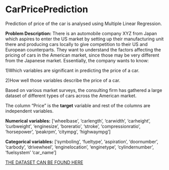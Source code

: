 # CarPricePrediction
 Prediction of price of the car is analysed using Multiple Linear Regression.
 
 **Problem Description:**
   There is an automobile company XYZ from Japan which aspires to enter the US market by setting up their manufacturing unit there and producing cars locally to give competition      to their US and European counterparts.
   They want to understand the factors affecting the pricing of cars in the American market, since those may be very different from the Japanese market. Essentially, the company      wants to know:
   
   1)Which variables are significant in predicting the price of a car.
   
   2)How well those variables describe the price of a car.
   
   Based on various market surveys, the consulting firm has gathered a large dataset of different types of cars across the American market.
   
   The column “Price” is the **target** variable and rest of the columns are independent variables.
   
   **Numerical variables:** [‘wheelbase’, ‘carlength’, ‘carwidth’, ‘carheight’, ‘curbweight’, ‘enginesize’, ‘boreratio’, ‘stroke’, ‘compressionratio’, ‘horsepower’, ‘peakrpm’, ‘citympg’, ‘highwaympg’]
   
   **Categorical variables:** [‘symboling’, ‘fueltype’, ‘aspiration’, ‘doornumber’, ‘carbody’, ‘drivewheel’, ‘enginelocation’, ‘enginetype’, ‘cylindernumber’, ‘fuelsystem’ ‘car_name’]
   
 [THE DATASET CAN BE FOUND HERE](https://www.kaggle.com/hellbuoy/car-price-prediction)
